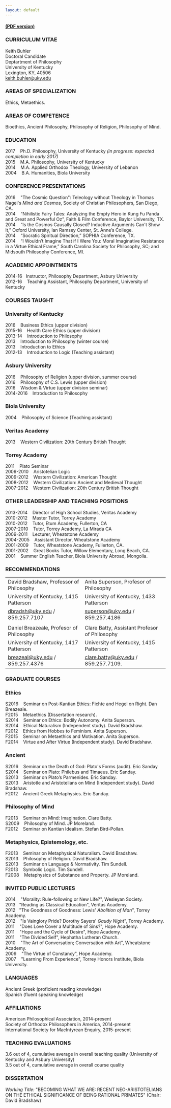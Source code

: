 ```yaml
---
layout: default
--- 
```


#### [(PDF version)](/Buhler-CV.pdf)

### CURRICULUM VITAE
Keith Buhler  
Doctoral Candidate  
Deptartment of Philosophy  
University of Kentucky   
Lexington, KY, 40506  
keith.buhler@uky.edu   


### AREAS OF SPECIALIZATION
Ethics, Metaethics.       

### AREAS OF COMPETENCE
Bioethics, Ancient Philosophy, Philosophy of Religion, Philosophy of Mind.  



### EDUCATION

2017 &nbsp;&nbsp;  Ph.D. Philosophy, University of Kentucky *(in progress: expected completion in early 2017)*  
2015  &nbsp;&nbsp; M.A. Philosophy, University of Kentucky   
2014  &nbsp;&nbsp; M.A. Applied Orthodox Theology, University of Lebanon   
2004  &nbsp;&nbsp; B.A. Humanities, Biola University   


### CONFERENCE PRESENTATIONS

2016 &nbsp;&nbsp; "The Cosmic Question": Teleology without Theology in Thomas Nagel's *Mind and Cosmos*, Society of Christian Philosophers,  San Diego, CA.   
2014 &nbsp;&nbsp;   “Nihilistic Fairy Tales: Analyzing the Empty Hero in Kung Fu Panda and Great and Powerful Oz”, Faith & Film Conference, Baylor University, TX.       
2014 &nbsp;&nbsp;  “Is the Cosmos Causally Closed? Inductive Arguments Can't Show It,” Oxford University, Ian Ramsey Center, St. Anne’s College.  
2014 &nbsp;&nbsp;  “Socratic Spiritual Direction,” SOPHIA Conference, TX.  
2014 &nbsp;&nbsp;  “I Wouldn’t Imagine That if I Were You: Moral Imaginative Resistance in a Virtue Ethical Frame,” South Carolina Society for Philosophy, SC; and Midsouth Philosophy Conference, MI.  



### ACADEMIC APPOINTMENTS

2014-16 &nbsp;&nbsp;Instructor, Philosophy Department, Asbury University  
2012-16 &nbsp;&nbsp; Teaching Assistant, Philosophy Department, University of Kentucky  


### COURSES TAUGHT 

### University of Kentucky

2016 &nbsp;&nbsp; Business Ethics (upper division)  
2015-16 &nbsp;&nbsp; Health Care Ethics (upper division)  
2013-14 &nbsp;&nbsp; Introduction to Philosophy   
2013  &nbsp;&nbsp; Introduction to Philosophy (winter course)    
2013 &nbsp;&nbsp; Introduction to Ethics    
2012-13 &nbsp;&nbsp; Introduction to Logic  (Teaching assistant) 

### Asbury University 
2016 &nbsp;&nbsp; Philosophy of Religion (upper division, summer course)    
2016 &nbsp;&nbsp; Philosophy of C.S. Lewis  (upper division)  
2016 &nbsp;&nbsp; Wisdom & Virtue    (upper division seminar)  
2014-2016 &nbsp;&nbsp; Introduction to Philosophy   

### Biola University
2004 &nbsp;&nbsp; Philosophy of Science (Teaching assistant) 


### Veritas Academy
2013 &nbsp;&nbsp; Western Civilization: 20th Century British Thought  

### Torrey Academy

2011 &nbsp;&nbsp; Plato Seminar   
2009-2010 &nbsp;&nbsp; Aristotelian Logic   
2009-2012 &nbsp;&nbsp; Western Civilization: American Thought    
2008-2012 &nbsp;&nbsp; Western Civilization: Ancient and Medieval Thought   
2007-2012 &nbsp;&nbsp; Western Civilization: 20th Century British Thought  


### OTHER LEADERSHIP AND TEACHING POSITIONS 
2013-2014 &nbsp;&nbsp;   Director of High School Studies, Veritas Academy     
2010-2012  &nbsp;&nbsp;  Master Tutor, Torrey Academy     
2010-2012  &nbsp;&nbsp;  Tutor, Etum Academy, Fullerton, CA    
2007-2010  &nbsp;&nbsp;  Tutor, Torrey Academy, La Mirada CA   
2009-2011  &nbsp;&nbsp;  Lecturer, Wheatstone Academy   
2004-2005 &nbsp;&nbsp;   Assistant Director, Wheatstone Academy     
2001-2009  &nbsp;&nbsp;  Tutor, Wheatstone Academy, Fullerton, CA.   
2001-2002  &nbsp;&nbsp;  Great Books Tutor, Willow Elementary, Long Beach, CA.  
2001 &nbsp;&nbsp; Summer English Teacher, Biola University Abroad, Mongolia. 

 
 
### RECOMMENDATIONS


|                                                            |                                                                   |
|-------------------------------------------------------------|--------------------------------------------------------------------|
| David Bradshaw, Professor of Philosophy                     | Anita Superson, Profesor of Philosophy                             |
| University of Kentucky, 1415 Patterson                 | University of Kentucky, 1433 Patterson                       |
| [dbradsh@uky.edu](emailto:dbradsh@uky.edu) / 859.257.7107   | [superson@uky.edu](emailto:superson@uky.edu) / 859.257.4186        |
|                                                             |                                                                    |
| Daniel Breazeale, Profesor of Philosophy                    | Clare Batty, Assistant Profesor of Philosophy                      |
| University of Kentucky, 1417 Patterson          | University of Kentucky, 1415 Patterson                 |
| [breazeal@uky.edu](emailto:breazeal@uky.edu) / 859.257.4376 | [clare.batty@uky.edu](emailto:clare.batty@uky.edu) / 859.257.7109. |

### GRADUATE COURSES 

### Ethics

S2016  &nbsp;&nbsp;  Seminar on Post-Kantian Ethics: Fichte and Hegel on Right. Dan Breazeale.  
F2015 &nbsp;&nbsp;  Metaethics (Dissertation research).    
S2014 &nbsp;&nbsp;  Seminar on Ethics: Bodily Autonomy. Anita Superson.  
S2014 &nbsp;&nbsp;  Ethical Naturalism (Independent study). David Bradshaw.      
F2012 &nbsp;&nbsp;  Ethics from Hobbes to Feminism. Anita Superson.   
F2015 &nbsp;&nbsp;  Seminar on Metaethics and Motivation. Anita Superson.  
F2014 &nbsp;&nbsp;  Virtue and After Virtue (Independent study). David Bradshaw.     

### Ancient 
S2016 &nbsp;&nbsp;  Seminar on the Death of God: Plato's Forms (audit). Eric Sanday  
S2014 &nbsp;&nbsp;  Seminar on Plato: Philebus and Timaeus. Eric Sanday.    
S2013 &nbsp;&nbsp;  Seminar on Plato’s Parmenides. Eric Sanday.  
S2013 &nbsp;&nbsp;  Aristotle and Aristotelians on Mind (Independent study). David Bradshaw.  
F2012 &nbsp;&nbsp;  Ancient Greek Metaphysics. Eric Sanday.     

### Philosophy of Mind 
F2013 &nbsp;&nbsp;  Seminar on Mind: Imagination. Clare Batty.   
S2009 &nbsp;&nbsp;  Philosophy of Mind. JP Moreland.  
F2012 &nbsp;&nbsp;  Seminar on Kantian Idealism. Stefan Bird-Pollan.    

### Metaphysics, Epistemology, etc.
F2013 &nbsp;&nbsp;  Seminar on Metaphysical Naturalism. David Bradshaw.  
S2013 &nbsp;&nbsp;  Philosophy of Religion. David Bradshaw.    
S2013 &nbsp;&nbsp;  Seminar on Language & Normativity. Tim Sundell.    
F2013 &nbsp;&nbsp;  Symbolic Logic. Tim Sundell.    
F2008 &nbsp;&nbsp;  Metaphysics of Substance and Property. JP Moreland.  


### INVITED PUBLIC LECTURES
2014 &nbsp;&nbsp; "Morality: Rule-following or New Life?", Wesleyan Society.   
2013&nbsp;&nbsp; "Reading as Classical Education", Veritas Academy.  
2012 &nbsp;&nbsp;"The Goodness of Goodness: Lewis' *Abolition of Man*", Torrey Academy.   
2012 &nbsp;&nbsp; "Is Vainglory Pride? Dorothy Sayers' *Gaudy Night*", Torrey Academy.     
2011 &nbsp;&nbsp; "Does Love Cover a Multitude of Sins?", Hope Academy.  
2011 &nbsp;&nbsp; "Hope and the Cycle of Desire", Hope Academy.  
2011 &nbsp;&nbsp; "The Divided Self", Hephatha Lutheran Church.     
2010 &nbsp;&nbsp; "The Art of Conversation; Conversation with Art", Wheatstone Academy.  
2009 &nbsp;&nbsp; "The Virtue of Constancy", Hope Academy.     
2007 &nbsp;&nbsp; "Learning From Experience", Torrey Honors Institute, Biola University.   


### LANGUAGES
Ancient Greek (proficient reading knowledge)  
Spanish  (fluent speaking knowledge)  


### AFFILIATIONS
American Philosophical Association, 2014-present  
Society of Orthodox Philosophers in America, 2014-present  
International Society for MacIntyrean Enquiry, 2015-present 


### TEACHING EVALUATIONS

3.6 out of 4, cumulative average in overall teaching quality (University of Kentucky and Asbury University)  
3.5 out of 4, cumulative average in overall course quality  


### DISSERTATION
*Working Title:* "BECOMING WHAT WE ARE: RECENT NEO-ARISTOTELIANS ON THE ETHICAL SIGNIFICANCE OF BEING RATIONAL PRIMATES"  (Chair: David Bradshaw)

